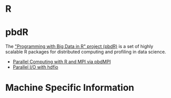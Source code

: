 # R



# pbdR

The ["Programming with Big Data in R" project (pbdR)](https://pbdr.org/) is a set of highly scalable R packages for distributed computing and profiling in data science.

* [Parallel Computing with R and MPI via pbdMPI](content/pbdR/mpi.md)
* [Parallel I/O with hdfio](content/pbdR/hdfio.md)



# Machine Specific Information
